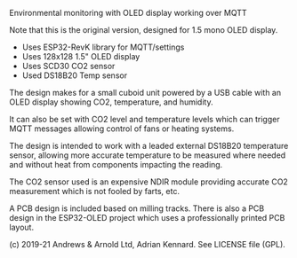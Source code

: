 Environmental monitoring with OLED display working over MQTT

Note that this is the original version, designed for 1.5 mono OLED display.

* Uses ESP32-RevK library for MQTT/settings
* Uses 128x128 1.5" OLED display
* Uses SCD30 CO2 sensor
* Used DS18B20 Temp sensor

The design makes for a small cuboid unit powered by a USB cable with
an OLED display showing CO2, temperature, and humidity.

It can also be set with CO2 level and temperature levels which can trigger
MQTT messages allowing control of fans or heating systems.

The design is intended to work with a leaded external DS18B20 temperature
sensor, allowing more accurate temperature to be measured where needed and
without heat from components impacting the reading.

The CO2 sensor used is an expensive NDIR module providing accurate CO2
measurement which is not fooled by farts, etc.

A PCB design is included based on milling tracks. There is also a PCB
design in the ESP32-OLED project which uses a professionally printed
PCB layout.

(c) 2019-21 Andrews & Arnold Ltd, Adrian Kennard. See LICENSE file (GPL).
